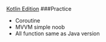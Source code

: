 
[Kotlin Edition](https://github.com/Pidsamhai/GiftShop-Kotlin-Edition)
###Practice 
- Coroutine
- MVVM simple noob
- All function same as Java version
